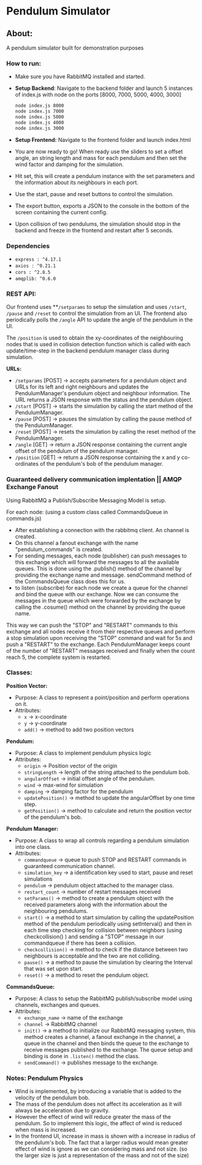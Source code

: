 # Pendulum Simulator

## About:

A pendulum simulator built for demonstration purposes

### How to run:

- Make sure you have RabbitMQ installed and started.
- **Setup Backend**: Navigate to the backend folder and launch 5 instances of index.js with node on the ports [8000, 7000, 5000, 4000, 3000]

    ```bash
    node index.js 8000
    node index.js 7000
    node index.js 5000
    node index.js 4000
    node index.js 3000
    ```

- **Setup Frontend:** Navigate to the frontend folder and launch index.html
- You are now ready to go! When ready use the sliders to set a offset angle, an string length and mass for each pendulum and then set the wind factor and damping for the simulation.
- Hit set, this will create a pendulum instance with the set parameters and the information about its neighbours in each port.
- Use the start, pause and reset buttons to control the simulation.
- The export button, exports a JSON to the console in the bottom of the screen containing the current config.
- Upon collision of two pendulums, the simulation should stop in the backend and freeze in the frontend and restart after 5 seconds.

### Dependencies

- `express : ^4.17.1`
- `axios : ^0.21.1`
- `cors : ^2.8.5`
- `amqplib: ^0.6.0`

### REST API:

Our frontend uses **`/setparams` to setup the simulation and uses `/start`, `/pause` and `/reset` to control the simulation from an UI. The frontend also periodically polls the `/angle` API to update the angle of the pendulum in the UI. 

The `/position` is used to obtain the xy-coordinates of the neighbouring nodes that is used in collision detection function which is called with each update/time-step in the backend pendulum manager class during simulation.

**URLs:**  

- `/setparams`  [POST] → accepts parameters for a pendulum object and URLs for its left and right neighbours and updates the PendulumManager's pendulum object and neighbour information. The URL returns a JSON response with the status and the pendulum object.
- `/start` [POST] → starts the simulation by calling the start method of the PendulumManager.
- `/pause` [POST] → pauses the simulation by calling the pause method of the PendulumManager.
- `/reset` [POST] → resets the simulation by calling the reset method of the PendulumManager.
- `/angle` [GET] → return a JSON response containing the current angle offset of the pendulum of the pendulum manager.
- `/position` [GET] → return a JSON response containing the x and y co-ordinates of the pendulum's bob of the pendulum manager.

### Guaranteed delivery communication implentation || AMQP Exchange Fanout

Using RabbitMQ a Publish/Subscribe Messaging Model is setup.

For each node: (using a custom class called CommandsQueue in commands.js)

- After establishing a connection with the rabbitmq client. An channel is created.
- On this channel a fanout exchange with the name "pendulum_commands" is created.
- For sending messages, each node (publisher) can push messages to this exchange which will forward the messages to all the available queues. This is done using the .publish() method of the channel by providing the exchange name and message. sendCommand method of the CommandsQueue class does this for us.
- to listen (subscribe) for each node we create a queue for the channel and bind the queue with our exchange. Now we can consume the messages in the queue which were forwarded by the exchange by calling the .cosume() method on the channel by providing the queue name.

This way we can push the "STOP" and "RESTART" commands to this exchange and all nodes receive it from their respective queues and perform a stop simulation upon receiving the "STOP" command and wait for 5s and push a "RESTART" to the exchange. Each PendulumManager keeps count of the number of "RESTART" messages received and finally when the count reach 5, the complete system is restarted.

### Classes:

**Position Vector:** 

- Purpose: A class to represent a point/position and perform operations on it.
- Attributes:
    - `x` → x-coordinate
    - `y` → y-coordinate
    - `add()` → method to add two position vectors

**Pendulum:**

- Purpose: A class to implement pendulum physics logic
- Attributes:
    - `origin` → Position vector of the origin
    - `stringLength` → length of the string attached to the pendulum bob.
    - `angularOffset` → initial offset angle of the pendulum.
    - `wind` → max-wind for simulation
    - `damping` → damping factor for the pendulum
    - `updatePosition()` → method to update the angularOffset by one time step.
    - `getPosition()` → method to calculate and return the position vector of the pendulum's bob.

**Pendulum Manager:** 

- Purpose: A class to wrap all controls regarding a pendulum simulation into one class.
- Attributes:
    - `commandqueue` → queue to push STOP and RESTART commands in guaranteed communication channel.
    - `simulation_key` → a identification key used to start, pause and reset simulations
    - `pendulum` → pendulum object attached to the manager class.
    - `restart_count` → number of restart messages received
    - `setParams()` → method to create a pendulum object with the received parameters along with the information about the neighbouring pendulums.
    - `start()` → a method to start simulation by calling the updatePosition method of the pendulum periodically using setInterval() and then in each time step checking for collision between neighbors (using checkcollision() ) and sending a "STOP" message in our commandqueue if there has been a collision.
    - `checkcollision()` → method to check if the distance between two neighbours is acceptable and the two are not colliding.
    - `pause()` → a method to pause the simulation by clearing the Interval that was set upon start.
    - `reset()` → a method to reset the pendulum object.

**CommandsQueue:**

- Purpose: A class to setup the RabbitMQ publish/subscribe model using channels, exchanges and queues.
- Attributes:
    - `exchange_name` → name of the exchange
    - `channel` → RabbitMQ channel
    - `init()` → a method to initialize our RabbitMQ messaging system, this method creates a channel, a fanout exchange in the channel, a queue in the channel and then binds the queue to the exchange to receive messages published to the exchange. The queue setup and binding is done in `.listen()` method the class.
    - `sendCommand()` → publishes message to the exchange.

### Notes: Pendulum Physics

- Wind is implemented, by introducing a variable that is added to the velocity of the pendulum bob.
- The mass of the pendulum does not affect its acceleration as it will always be acceleration due to gravity.
- However the effect of wind will reduce greater the mass of the pendulum. So to implement this logic, the affect of wind is reduced when mass is increased.
- In the frontend UI, increase in mass is shown with a increase in radius of the pendulum's bob. The fact that a larger radius would mean greater effect of wind is ignore as we can considering mass and not size. (so the larger size is just a representation of the mass and not of the size)
